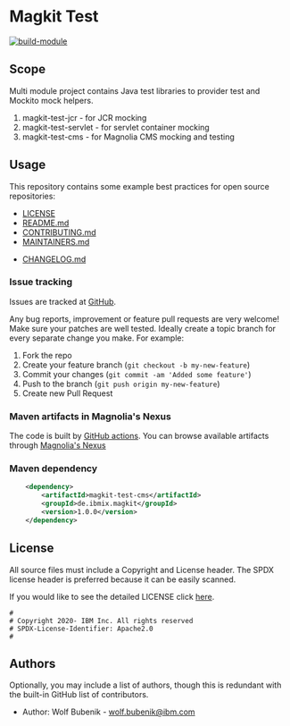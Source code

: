 # Magkit Test

[![build-module](https://github.com/IBM/magkit-test/actions/workflows/build.yaml/badge.svg)](https://github.com/IBM/magkit-test/actions/workflows/build.yaml)

## Scope

Multi module project contains Java test libraries to provider test and Mockito mock helpers.
1. magkit-test-jcr - for JCR mocking
2. magkit-test-servlet - for servlet container mocking
3. magkit-test-cms - for Magnolia CMS mocking and testing

## Usage

This repository contains some example best practices for open source repositories:

* [LICENSE](LICENSE)
* [README.md](README.md)
* [CONTRIBUTING.md](CONTRIBUTING.md)
* [MAINTAINERS.md](MAINTAINERS.md)
<!-- A Changelog allows you to track major changes and things that happen, https://github.com/github-changelog-generator/github-changelog-generator can help automate the process -->
* [CHANGELOG.md](CHANGELOG.md)

### Issue tracking

Issues are tracked at [GitHub](https://github.com/IBM/magkit-test/issues).

Any bug reports, improvement or feature pull requests are very welcome!
Make sure your patches are well tested. Ideally create a topic branch for every separate change you make.
For example:

1. Fork the repo
2. Create your feature branch (`git checkout -b my-new-feature`)
3. Commit your changes (`git commit -am 'Added some feature'`)
4. Push to the branch (`git push origin my-new-feature`)
5. Create new Pull Request

### Maven artifacts in Magnolia's Nexus

The code is built by [GitHub actions](https://github.com/IBM/magkit-test/actions/workflows/build.yaml).
You can browse available artifacts through [Magnolia's Nexus](https://nexus.magnolia-cms.com/#nexus-search;quick~magkit-test)

### Maven dependency

```xml
    <dependency>
        <artifactId>magkit-test-cms</artifactId>
        <groupId>de.ibmix.magkit</groupId>
        <version>1.0.0</version>
    </dependency>
```

## License

All source files must include a Copyright and License header. The SPDX license header is
preferred because it can be easily scanned.

If you would like to see the detailed LICENSE click [here](LICENSE).

```text
#
# Copyright 2020- IBM Inc. All rights reserved
# SPDX-License-Identifier: Apache2.0
#
```
## Authors

Optionally, you may include a list of authors, though this is redundant with the built-in
GitHub list of contributors.

- Author: Wolf Bubenik - wolf.bubenik@ibm.com
